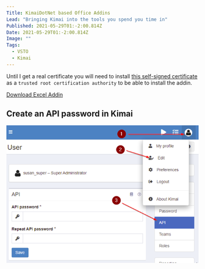 ```yaml
---
Title: KimaiDotNet based Office Addins
Lead: "Bringing Kimai into the tools you spend you time in"
Published: 2021-05-29T01:-2:00.814Z
Date: 2021-05-29T01:-2:00.814Z
Image: ""
Tags:
  - VSTO
  - Kimai
---
```


Until I get a real certificate you will need to install [this self-signed certificate](../../assets/KimaiExcel/mburton_cert.cer) as a `trusted root certification authority` to be able to install the addin.

[Download Excel Addin](../../assets/KimaiExcel/MarkZither.KimaiDotNet.ExcelAddin.vsto)

## Create an API password in Kimai
![Create an API Password in Kimai](../assets/images/kimai_set_api_password.png)
